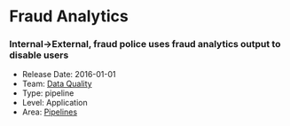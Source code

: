 # Fraud Analytics
### Internal->External, fraud police uses fraud analytics output to disable users
* Release Date: 2016-01-01
* Team: [Data Quality](../teams/data-quality.md)
* Type: pipeline
* Level: Application
* Area: [Pipelines](areas/pipelines.png)

